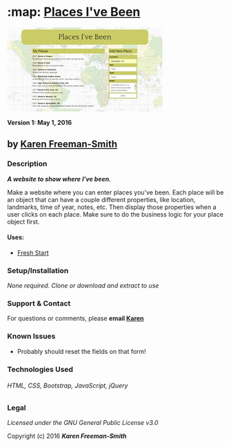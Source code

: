 # :map: [Places I've Been](http://karenfreemansmith.github.io/my-places)
![project screenshot](/img/screenshot.jpg)

__Version 1: May 1, 2016__
## by [Karen Freeman-Smith](http://karenfreemansmith.github.io)

### Description
__*A website to show where I've been.*__

Make a website where you can enter places you've been. Each place will be an object that can have a couple different properties, like location, landmarks, time of year, notes, etc. Then display those properties when a user clicks on each place. Make sure to do the business logic for your place object first.

#### Uses:
* [Fresh Start](http://karenfreemansmith.github.io/freshstart)

### Setup/Installation
*None required. Clone or download and extract to use*

### Support & Contact
For questions or comments, please __email [Karen](karenfreemansmith@gmail.com)__

### Known Issues
* Probably should reset the fields on that form!

### Technologies Used
###### HTML, CSS, Bootstrap, JavaScript, jQuery

### Legal
*Licensed under the GNU General Public License v3.0*

Copyright (c) 2016 **_Karen Freeman-Smith_**
